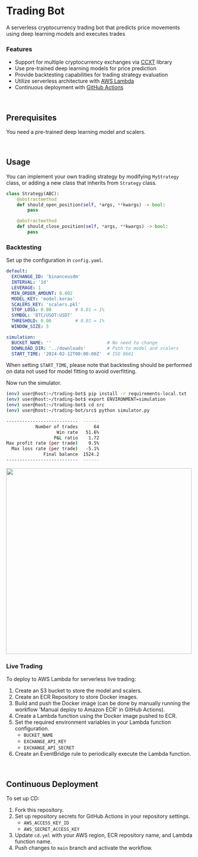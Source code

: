 # Trading Bot

A serverless cryptocurrency trading bot that predicts price movements using deep learning models and executes trades

### Features

- Support for multiple cryptocurrency exchanges via [CCXT](https://github.com/ccxt/ccxt) library
- Use pre-trained deep learning models for price prediction
- Provide backtesting capabilities for trading strategy evaluation
- Utilize serverless architecture with [AWS Lambda](https://aws.amazon.com/lambda/)
- Continuous deployment with [GitHub Actions](https://github.com/features/actions)

<br>

## Prerequisites

You need a pre-trained deep learning model and scalers.

<br>

## Usage

You can implement your own trading strategy by modifying `MyStrategy` class, or adding a new class that inherits from `Strategy` class.

```python
class Strategy(ABC):
    @abstractmethod
    def should_open_position(self, *args, **kwargs) -> bool:
        pass

    @abstractmethod
    def should_close_position(self, *args, **kwargs) -> bool:
        pass
```

### Backtesting

Set up the configuration in `config.yaml`.

```yaml
default:
  EXCHANGE_ID: 'binanceusdm'
  INTERVAL: '1d'
  LEVERAGE: 1
  MIN_ORDER_AMOUNT: 0.002
  MODEL_KEY: 'model.keras'
  SCALERS_KEY: 'scalers.pkl'
  STOP_LOSS: 0.00         # 0.01 = 1%
  SYMBOL: 'BTC/USDT:USDT'
  THRESHOLD: 0.00         # 0.01 = 1%
  WINDOW_SIZE: 5

simulation:
  BUCKET_NAME: ''                     # No need to change
  DOWNLOAD_DIR: '../downloads'        # Path to model and scalers
  START_TIME: '2024-02-12T00:00:00Z'  # ISO 8601
```

When setting `START_TIME`, please note that backtesting should be performed on data not used for model fitting to avoid overfitting.

Now run the simulator.

```bash
(env) user@host:~/trading-bot$ pip install -r requirements-local.txt
(env) user@host:~/trading-bot$ export ENVIRONMENT=simulation
(env) user@host:~/trading-bot$ cd src
(env) user@host:~/trading-bot/src$ python simulator.py
```

```bash
---------------------------  ------
           Number of trades      64
                   Win rate   51.6%
                  P&L ratio    1.72
Max profit rate (per trade)    9.5%
  Max loss rate (per trade)   -5.1%
              Final balance  1524.2
---------------------------  ------
```

<img src="https://dydi59svggub9.cloudfront.net/trading-bot/usdt-balance.png" width="500">

### Live Trading

To deploy to AWS Lambda for serverless live trading:

1. Create an S3 bucket to store the model and scalers.
2. Create an ECR Repository to store Docker images.
3. Build and push the Docker image (can be done by manually running the workflow 'Manual deploy to Amazon ECR' in GitHub Actions).
4. Create a Lambda function using the Docker image pushed to ECR.
5. Set the required environment variables in your Lambda function configuration.
   - `BUCKET_NAME`
   - `EXCHANGE_API_KEY`
   - `EXCHANGE_API_SECRET`
6. Create an EventBridge rule to periodically execute the Lambda function.

<br>

## Continuous Deployment

To set up CD:

1. Fork this repository.
2. Set up repository secrets for GitHub Actions in your repository settings.
   - `AWS_ACCESS_KEY_ID`
   - `AWS_SECRET_ACCESS_KEY`
3. Update `cd.yml` with your AWS region, ECR repository name, and Lambda function name.
4. Push changes to `main` branch and activate the workflow.
